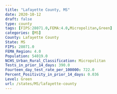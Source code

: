```yaml
---
title: "Lafayette County, MS"
date: 2020-10-12
draft: false
type: county
tags: [FIPS:28071.0,FEMA:4.0,Micropolitan,Green]
categories: [MS]
County: Lafayette County
State: MS
FIPS: 28071.0
FEMA_Region: 4.0
Population: 54019.0
NCHS_Urban_Rural_Classification: Micropolitan
Tests_in_prior_14_days: 390.0
Fourteen_day_test_rate_per_100000: 722.0
Percent_Positivity_in_prior_14_days: 0.036
Level: Green
url: /states/MS/lafayette-county
---
```



